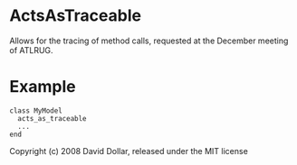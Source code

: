ActsAsTraceable
===============

Allows for the tracing of method calls, requested at the December meeting
of ATLRUG.


Example
=======

    class MyModel
      acts_as_traceable
      ...
    end

Copyright (c) 2008 David Dollar, released under the MIT license
